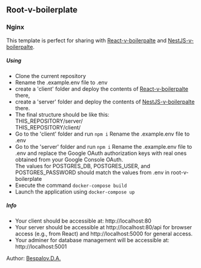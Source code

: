 ## Root-v-boilerplate
###  Nginx

This template is perfect for sharing with [React-v-boilerpalte](https://github.com/Bespalov-D-A/React-v-boilerplate) and [NestJS-v-boilerpalte](https://github.com/Bespalov-D-A/NestJS-v-boilerplate).
#####  Using
- Clone the current repository
- Rename the .example.env file to .env
- create a 'client' folder and deploy the contents of [React-v-boilerpalte](https://github.com/Bespalov-D-A/React-v-boilerplate) there,
- create a 'server' folder and deploy the contents of [NestJS-v-boilerpalte](https://github.com/Bespalov-D-A/NestJS-v-boilerplate) there. 
- The final structure should be like this:  
THIS_REPOSITORY/server/  
THIS_REPOSITORY/client/  
 - Go to the 'client' folder and run ```npm i```
 Rename the .example.env file to .env
 - Go to the 'server' folder and run ```npm i```
 Rename the .example.env file to .env and replace the Google OAuth authorization keys with real ones obtained from your Google Console OAuth.  
The values for POSTGRES_DB, POSTGRES_USER, and POSTGRES_PASSWORD should match the values from .env in root-v-boilerplate
 - Execute the command ```docker-compose build```
 - Launch the application using ```docker-compose up```
  
#####  Info
 - Your client should be accessible at: http://localhost:80
 - Your server should be accessible at http://localhost:80/api for browser access (e.g., from React) and http://localhost:5000 for general access.
- Your adminer for database management will be accessible at: http://localhost:5001

Author: [Bespalov.D.A.](https://github.com/Bespalov-D-A)
